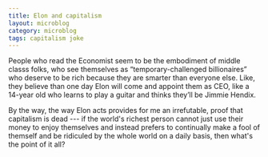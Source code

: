 ```yaml
---
title: Elon and capitalism
layout: microblog
category: microblog
tags: capitalism joke
---
```


People who read the Economist seem to be the embodiment of middle classs folks, who see themselves as “temporary-challenged billionaires” who deserve to be rich because they are smarter than everyone else. Like, they believe than one day Elon will come and appoint them as CEO, like a 14-year old who learns to play a guitar and thinks they’ll be Jimmie Hendix.

By the way, the way Elon acts provides for me an irrefutable, proof that capitalism is dead --- if the world's richest person cannot just use their money to enjoy themselves and instead prefers to continually make a fool of themself and be ridiculed by the whole world on a daily basis, then what's the point of it all?
